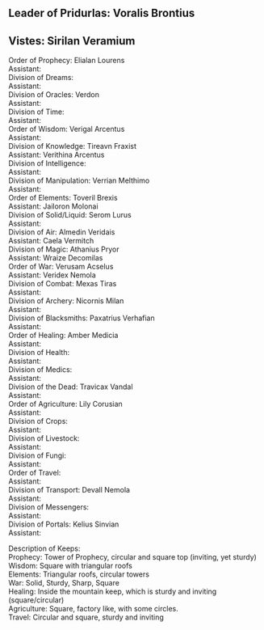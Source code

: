 ## Leader of Pridurlas: Voralis Brontius  
## Vistes: Sirilan Veramium  
  
Order of Prophecy: Elialan Lourens  
		Assistant:  
	Division of Dreams:  
		Assistant:  
	Division of Oracles: Verdon  
		Assistant:  
	Division of Time:  
		Assistant:  
Order of Wisdom: Verigal Arcentus  
		Assistant:  
	Division of Knowledge: Tireavn Fraxist  
		Assistant: Verithina Arcentus  
	Division of Intelligence:  
		Assistant:  
	Division of Manipulation: Verrian Melthimo  
		Assistant:  
Order of Elements: Toveril Brexis  
		Assistant: Jailoron Molonai  
	Division of Solid/Liquid: Serom Lurus  
		Assistant:  
	Division of Air: Almedin Veridais  
		Assistant: Caela Vermitch  
	Division of Magic: Athanius Pryor  
		Assistant: Wraize Decomilas  
Order of War: Verusam Acselus  
		Assistant: Veridex Nemola  
	Division of Combat: Mexas Tiras  
		Assistant:  
	Division of Archery: Nicornis Milan  
		Assistant:  
	Division of Blacksmiths: Paxatrius Verhafian  
		Assistant:  
Order of Healing: Amber Medicia  
		Assistant:  
	Division of Health:  
		Assistant:  
	Division of Medics:  
		Assistant:  
	Division of the Dead: Travicax Vandal  
		Assistant:  
Order of Agriculture: Lily Corusian  
		Assistant:  
	Division of Crops:  
		Assistant:  
	Division of Livestock:  
		Assistant:  
	Division of Fungi:  
		Assistant:  
Order of Travel:  
		Assistant:  
	Division of Transport: Devall Nemola  
		Assistant:  
	Division of Messengers:  
		Assistant:  
	Division of Portals: Kelius Sinvian  
		Assistant:  
  
Description of Keeps:  
Prophecy: Tower of Prophecy, circular and square top (inviting, yet sturdy)  
Wisdom: Square with triangular roofs  
Elements: Triangular roofs, circular towers  
War: Solid, Sturdy, Sharp, Square  
Healing: Inside the mountain keep, which is sturdy and inviting (square/circular)  
Agriculture: Square, factory like, with some circles.  
Travel: Circular and square, sturdy and inviting